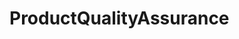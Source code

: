 # ProductQualityAssurance   

<script src="https://unpkg.com/@stoplight/elements/web-components.min.js"></script>
<link rel="stylesheet" href="https://unpkg.com/@stoplight/elements/styles.min.css">

<elements-api
  apiDescriptionUrl="ProductQualityAssurance.yaml"
  layout="sidebar"
  router="hash"
  hideTryIt="false"
  hideSchemas="false"
  hideInternal="false"
/>